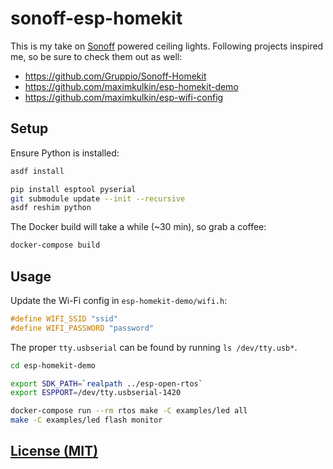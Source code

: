 # sonoff-esp-homekit

This is my take on [Sonoff](https://www.amazon.de/gp/product/B07K5VS5GV) powered ceiling lights. Following projects inspired
me, so be sure to check them out as well:

- https://github.com/Gruppio/Sonoff-Homekit
- https://github.com/maximkulkin/esp-homekit-demo
- https://github.com/maximkulkin/esp-wifi-config

## Setup

Ensure Python is installed:

```sh
asdf install
```

```sh
pip install esptool pyserial
git submodule update --init --recursive
asdf reshim python
````

The Docker build will take a while (~30 min), so grab a coffee:

```sh
docker-compose build
```

## Usage

Update the Wi-Fi config in `esp-homekit-demo/wifi.h`:

```c
#define WIFI_SSID "ssid"
#define WIFI_PASSWORD "password"
```

The proper `tty.usbserial` can be found by running `ls /dev/tty.usb*`.

```sh
cd esp-homekit-demo

export SDK_PATH=`realpath ../esp-open-rtos`
export ESPPORT=/dev/tty.usbserial-1420

docker-compose run --rm rtos make -C examples/led all
make -C examples/led flash monitor
```

## [License (MIT)](./LICENSE)
